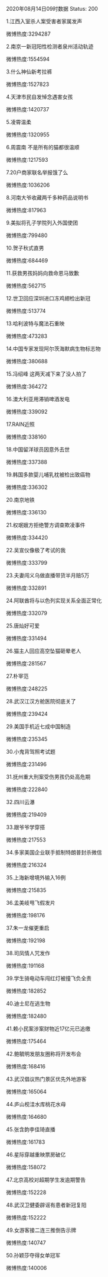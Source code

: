 2020年08月14日09时数据
Status: 200

1.江西入室杀人案受害者家属发声

微博热度:3294287

2.南京一新冠阳性检测者泉州活动轨迹

微博热度:1554594

3.什么神仙新考拉裤

微博热度:1527823

4.天津市民自发悼念遇害女孩

微博热度:1420737

5.凌霄温柔

微博热度:1320955

6.周震南 不是所有的猫都很温顺

微博热度:1217593

7.20户商家联名举报饿了么

微博热度:1036206

8.河南大爷收藏两千多种药品说明书

微博热度:817963

9.美拟将孔子学院列入外国使团

微博热度:799480

10.贺子秋式直男

微博热度:684469

11.获救男孩妈妈向救命恩马致歉

微博热度:562715

12.世卫回应深圳进口冻鸡翅检出新冠

微博热度:513774

13.哈利波特与魔法石重映

微博热度:473283

14.中国专家发现阿尔茨海默病生物标志物

微博热度:380688

15.冯绍峰 这两天减下来了没人拍了

微博热度:364272

16.澳大利亚用滞销啤酒发电

微博热度:339092

17.RAIN近照

微博热度:338160

18.中国留洋球员因意外去世

微博热度:337388

19.韩国多款婴儿哺乳枕被检出致癌物

微博热度:336302

20.南京地铁

微博热度:336130

21.权珉娥方拒绝警方调查欺凌事件

微博热度:334420

22.吴宣仪像极了考试的我

微博热度:333799

23.夫妻闯义乌做直播带货半月赔5万

微博热度:332891

24.阿联酋将与以色列实现关系全面正常化

微博热度:332079

25.唐灿好可爱

微博热度:331494

26.猫主人回应高空坠猫砸晕老人

微博热度:281567

27.朴宰范

微博热度:248225

28.武汉江汉方舱医院彻底关了

微博热度:239424

29.美国手机近七成中国制造

微博热度:235345

30.小鬼背驾照考试题

微博热度:231496

31.抚州重大刑案受伤男孩仍处高危期

微博热度:222840

32.四川云瀑

微博热度:219409

33.跟爷爷学穿搭

微博热度:217553

34.多家美国企业联手抵制特朗普封杀微信

微博热度:216324

35.上海新增境外输入16例

微博热度:215835

36.孟美岐甩飞假发片

微博热度:198176

37.朱一龙催更重启

微博热度:192198

38.司凤情人咒发作

微博热度:191168

39.学生骑电动车闯红灯被撞飞负全责

微博热度:182852

40.迪士尼在逃生物

微博热度:182480

41.赖小民案涉案财物近17亿元已追缴

微博热度:175464

42.鲍毓明发朋友圈称将开发布会

微博热度:168416

43.武汉倡议热门景区优先外地游客

微博热度:165064

44.庐山枧洼水库桃花水母

微博热度:164680

45.张含韵李佳琦直播

微博热度:161783

46.星际穿越重映票房破亿

微博热度:158072

47.北京高校对超期学生发逾期警告

微博热度:152228

48.武汉卫健委辟谣有患者新冠复阳

微博热度:152222

49.女游客接二连三推倒告示牌

微博热度:140747

50.孙颖莎夺得女单冠军

微博热度:140006

